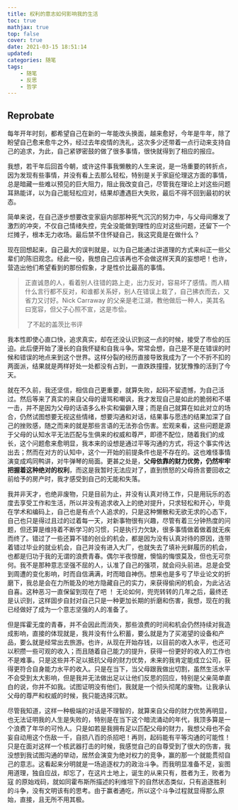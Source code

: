 ```yaml
---
title: 权利的意志如何影响我的生活
toc: true
mathjax: true
top: false
cover: true
date: 2021-03-15 18:51:14
updated:
categories: 随笔
tags:
	- 随笔
	- 反思	
	- 哲学
---
```


## Reprobate

每年开年时刻，都希望自己在新的一年能改头换面，越来愈好，今年是牛年，除了盼望自己愈来愈牛之外，经过去年疫情的洗礼，这次多少还带着一点行动来支持自己的追求，为此，自己紧锣密鼓的做了很多事情，很快就得到了相应的报应。

我想，若干年后回首今朝，或许这件事我懒散的人生来说，是一场重要的转折点，因为发现有些事情，并没有看上去那么轻松，特别是关于家庭伦理这方面的事情，总是暗藏一些难以预见的巨大阻力，阻止我改变自己，尽管我在理论上对这些问题耳熟能详，以为自己能轻松应对，结果却遭遇巨大失败，最后不得不回到最初的状态。

简单来说，在自己逐步想要改变家庭内部那种死气沉沉的努力中，与父母间爆发了激烈的冲突，不仅自己情绪失控，完全没能做到理性的应对这些问题，还留下一个烂摊子，根本无力收场。最后禁不住怀疑自己，我这究竟是在做什么？

现在回想起来，自己最大的误判就是，以为自己能通过讲道理的方式来纠正一些父辈们的陈旧观念。经此一役，我想自己应该再也不会做这样天真的妄想吧！也许，营造出他们希望看到的那份假象，才是性价比最高的事情。

> 正直诚恳的人，看着别人往错的路上走，出力反对，容易坏了感情。而人精什么言行都不反对，和谁都关系好，别人在错误上栽了，自己拂衣而去，又省力又讨好。Nick Carraway 的父亲是老江湖，教他做后一种人，美其名曰宽容，但父子心照不宣，这是市侩。
>
> ​																			了不起的盖茨比书评

我本性即使心直口快，追求真实，却在还没认识到这一点的时候，接受了市侩的压迫。此后便开始了漫长的自我怀疑和自我斗争。常常会想，自己是不是在错误的时候和错误的地点来到这个世界。这样分裂的经历直接导致我成为了一个不折不扣的两面派，结果就是两样好处一处都没有占到，一直跌跌撞撞，犹犹豫豫的活到了今天。

就在不久前，我还坚信，相信自己更重要，就算失败，起码不留遗憾，为自己活过。然后等来了真实的来自父母的谩骂和嘲讽，我才发现自己是如此的脆弱和不堪一击，并不是因为父母的话语多么朴实和偏僻入理；而是自己就算在如此对立的场合，仍然试图想要无视这些情绪，想要沟通和对话，结果事与愿违的结果加深了自己的挫败感，随之而来的就是那些言语的无法弥合伤害。宏观来看，这些问题是源于父母的认知水平无法匹配与生俱来的权威和尊严，即德不配位，随着我们的成长，这个问题愈来愈明显，我本来的设想是通过平等沟通的方式，将这个事实传达出去；然而在对方的认知中，这个一开始的前提条件也是不存在的。这也难怪事情演变成鸡同鸭讲，对牛弹琴的局面。更甚之处是，**父母依靠的财力优势，仍然牢牢把握着这种绝对的权利**，而这是我暂时无法应对了，直到愤怒的父母扬言要回收之前给予的房产时，我才感受到自己的无能和失落。

我并非天才，也绝非废物，只是目前为止，并没有认真对待工作，只是用玩乐的态度去享受工作和生活，所以并没有追求收入上的绝对提升，只求轻松和开心，毕竟在学术和编码上，自己也是有点个人追求的，只是这种懒散和无欲无求的心态下，自己也只是得过且过的过着每一天，对新事物很有兴趣，尽管有着三分钟热度的问题，但还算是维持着不断学习的习惯，只是执行力欠缺，很多事情做着做着就无疾而终了。错过了一些还算不错的创业的机会，都是因为没有认真对待的原因，连带着错过毕业的就业机会，自己并没有进入大厂，也就失去了填补光鲜履历的机会，也都是归功于我的无谓的浪费青春。偶尔半夜惊醒，懊恼的悔恨莫及，但也无可奈何。我不是那种意志坚强不屈的人，认准了自己的强项，就会闷头前进。总是会受到周遭的变化影响，时而自信满满，时而暗自神伤。想来也是多亏了毕业论文的折磨下，我总是会在力所能及的地方隐藏自己的实力，来获得偷闲的机会，为此沾沾自喜。这种恶习一直保留到现在了吧 ！ 无论如何，兜兜转转的几年之后，最终还是认识到，这样固步自封对自己只是一种更加长期的折磨和伤害，我想，现在的我已经做好了成为一个意志坚强的人的准备了。

但是挥霍无度的青春，并不会因此而消失，那些浪费的时间和机会仍然持续对我造成影响，直接的体现就是，我并没有什么积蓄，要么就是为了买渴望的设备和产品，要么就是经常出去旅游。也许，从现在开始存钱，以目前的收入水平，也还可以积攒一些可观的收入；而且随着自己能力的提升，获得一份更好的收入的工作也不是难事。只是这些并不足以抵抗父母的财力优势，未来的我肯定能成立公司，获得更符合自身能力水平的收入。只是在当下，当父母跟我做出切割，虽然生活水平不会受到太大影响，但是我并无法做出足以让他们反思的回应，特别是父亲简单直白的说，你并不如我。试图证明没有他们，我就是一个彻头彻尾的废物。让我承认父母的尊严和权威的时候，我只能选择沉默。

尽管我知道，这样一种极端的对话是不理智的，就算来自父母的财力优势再明显，也无法证明我的人生是失败的，特别是在当下这个暗流涌动的年代，我顶多算是一个浪费了年华的可怜人。只是如若是我拥有足以匹配父母的财力，我想父母也不会妄自动用这个伤敌一千，自损八百的杀招吧！再则，起码能有平等沟通的可能性！只是在面对这样一个核武器打击的时候，我感觉自己的自尊受到了很大的伤害，我没想到我试图沟通的举动，居然会演变为绝对权力的竞争，赢的那一个就能贯彻自己的意志。这看起来分明就是一场追逐权力的政治斗争。而我明显准备不足，妄图用道理，独自应战，却忘了，在这片土地上，诞生的从来只有，胜者为王，败者为寇 的原始戏码，就如同霍布斯所描述的利维坦下的自然状态类似，只有追逐胜利的斗争，没有文明该有的思考。由于赢者通吃，所以这个斗争过程就显得那么原始，直接，且无所不用其极。

